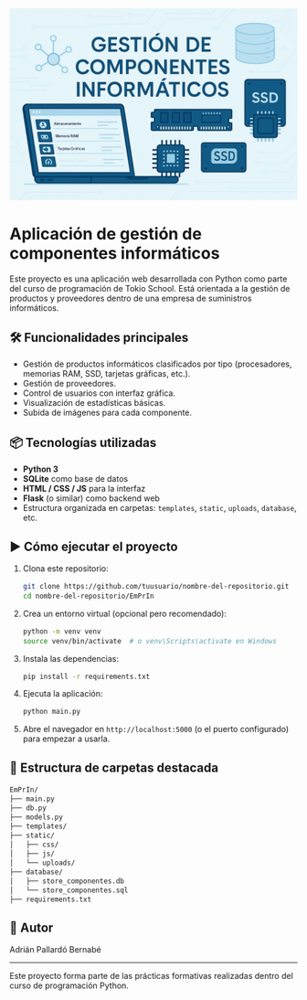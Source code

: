 ![Gestión de Componentes Informáticos](banner.png)

# Aplicación de gestión de componentes informáticos

Este proyecto es una aplicación web desarrollada con Python como parte del curso de programación de Tokio School. Está orientada a la gestión de productos y proveedores dentro de una empresa de suministros informáticos.

## 🛠️ Funcionalidades principales

- Gestión de productos informáticos clasificados por tipo (procesadores, memorias RAM, SSD, tarjetas gráficas, etc.).
- Gestión de proveedores.
- Control de usuarios con interfaz gráfica.
- Visualización de estadísticas básicas.
- Subida de imágenes para cada componente.

## 📦 Tecnologías utilizadas

- **Python 3**
- **SQLite** como base de datos
- **HTML / CSS / JS** para la interfaz
- **Flask** (o similar) como backend web
- Estructura organizada en carpetas: `templates`, `static`, `uploads`, `database`, etc.

## ▶️ Cómo ejecutar el proyecto

1. Clona este repositorio:
   ```bash
   git clone https://github.com/tuusuario/nombre-del-repositorio.git
   cd nombre-del-repositorio/EmPrIn
   ```

2. Crea un entorno virtual (opcional pero recomendado):
   ```bash
   python -m venv venv
   source venv/bin/activate  # o venv\Scripts\activate en Windows
   ```

3. Instala las dependencias:
   ```bash
   pip install -r requirements.txt
   ```

4. Ejecuta la aplicación:
   ```bash
   python main.py
   ```

5. Abre el navegador en `http://localhost:5000` (o el puerto configurado) para empezar a usarla.

## 📁 Estructura de carpetas destacada

```
EmPrIn/
├── main.py
├── db.py
├── models.py
├── templates/
├── static/
│   ├── css/
│   ├── js/
│   └── uploads/
├── database/
│   ├── store_componentes.db
│   └── store_componentes.sql
├── requirements.txt
```

## 👤 Autor

Adrián Pallardó Bernabé

---

Este proyecto forma parte de las prácticas formativas realizadas dentro del curso de programación Python.
